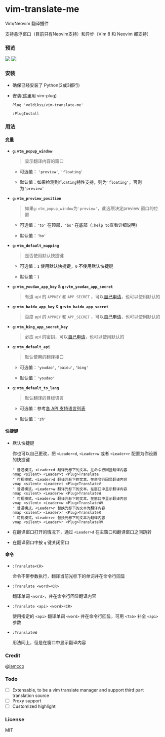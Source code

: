 # vim-translate-me
Vim/Neovim 翻译插件

支持悬浮窗口（目前只有Neovim支持）和异步（Vim 8 和 Neovim 都支持）

### 预览

![](https://user-images.githubusercontent.com/20282795/56863017-aba94280-69e3-11e9-8002-e6ed8e38d02c.gif)
![](https://user-images.githubusercontent.com/20282795/56863018-aba94280-69e3-11e9-9c4c-d903a80cb893.gif)

### 安装
 - 确保已经安装了 Python(2或3都行)

 - 安装(这里用 vim-plug)

    ```vim
    Plug 'voldikss/vim-translate-me'

    :PlugInstall
    ```

### 用法

#### 变量
- **`g:vtm_popup_window`**

    > 显示翻译内容的窗口

    - 可选值： `'preview'`, `'floating'`

    - 默认值：如果检测到`floating`特性支持，则为`'floating'`，否则为`'preview'`

- **`g:vtm_preview_position`**

    > 如果`g:vtm_popup_window`为`'preview'`，此选项决定preview 窗口的位置

    - 可选值：`'to'` 在顶部，`'bo'` 在底部（`:help to`查看详细说明）

    - 默认值：`'bo'`

- **`g:vtm_default_mapping`**

    > 是否使用默认快捷键

    - 可选值：`1` 使用默认快捷键，`0` 不使用默认快捷键

    - 默认值：`1`

- **`g:vtm_youdao_app_key`** & **`g:vtm_youdao_app_secret`**

  > 有道 api 的 `APPKEY` 和 `APP_SECRET` ，可以[自己申请](https://ai.youdao.com/doc.s#guide)，也可以使用默认的

- **`g:vtm_baidu_app_key`** & **`g:vtm_baidu_app_secret`**

  > 百度 api 的 `APPKEY` 和 `APP_SECRET` ，可以[自己申请](https://api.fanyi.baidu.com/api/trans/product/index)，也可以使用默认的

- **`g:vtm_bing_app_secret_key`**
  
  > 必应 api 的密钥，可以[自己申请](https://docs.microsoft.com/zh-cn/azure/cognitive-services/translator/translator-text-how-to-signup)，也可以使用默认的

- **`g:vtm_default_api`**
  
  > 默认使用的翻译接口

  - 可选值：`'youdao'`, `'baidu'`, `'bing'`

  - 默认值：`'youdao'`

- **`g:vtm_default_to_lang`**
  
  > 默认翻译的目标语言

  - 可选值：参考[各 API 支持语言列表](https://github.com/voldikss/vim-translate-me/wiki)

  - 默认值：`'zh'`


#### 快捷键

- 默认快捷键

    你也可以自己更改，把 `<Leader>d`, `<Leader>w` 或者 `<Leader>r` 配置为你设置的快捷键

    ```vim
    " 普通模式，<Leader>d 翻译光标下的文本，在命令行回显翻译内容
    nmap <silent> <Leader>t <Plug>Translate
    " 可视模式，<Leader>d 翻译光标下的文本，在命令行回显翻译内容
    vmap <silent> <Leader>t <Plug>TranslateV
    " 普通模式，<Leader>w 翻译光标下的文本，在窗口中显示翻译内容
    nmap <silent> <Leader>w <Plug>TranslateW
    " 可视模式，<Leader>w 翻译光标下的文本，在窗口中显示翻译内容
    vmap <silent> <Leader>w <Plug>TranslateWV
    " 普通模式，<Leader>r 替换光标下的文本为翻译内容
    nmap <silent> <Leader>r <Plug>TranslateR
    " 可视模式，<Leader>r 替换光标下的文本为翻译内容
    vmap <silent> <Leader>r <Plug>TranslateRV
    ```

- 在翻译窗口打开的情况下，通过 `<Leader>d` 在主窗口和翻译窗口之间跳转
- 在翻译窗口中按 `q` 键关闭窗口

#### 命令

- `:Translate<CR>`

    命令不带参数执行，翻译当前光标下的单词并在命令行回显

- `:Translate <word><CR>`

    翻译单词 `<word>`，并在命令行回显翻译内容

- `:Translate <api> <word><CR>`

    使用指定的 `<api>` 翻译单词 `<word>` 并在命令行回显，可用 `<Tab>` 补全 `<api>` 参数

- `:TranslateW`

    用法同上，但是在窗口中显示翻译内容


### Credit
@[iamcco](https://github.com/iamcco)

### Todo
- [ ] Extensable, to be a vim translate manager and support third part translation source 
- [ ] Proxy support
- [ ] Customized highlight

### License
MIT
